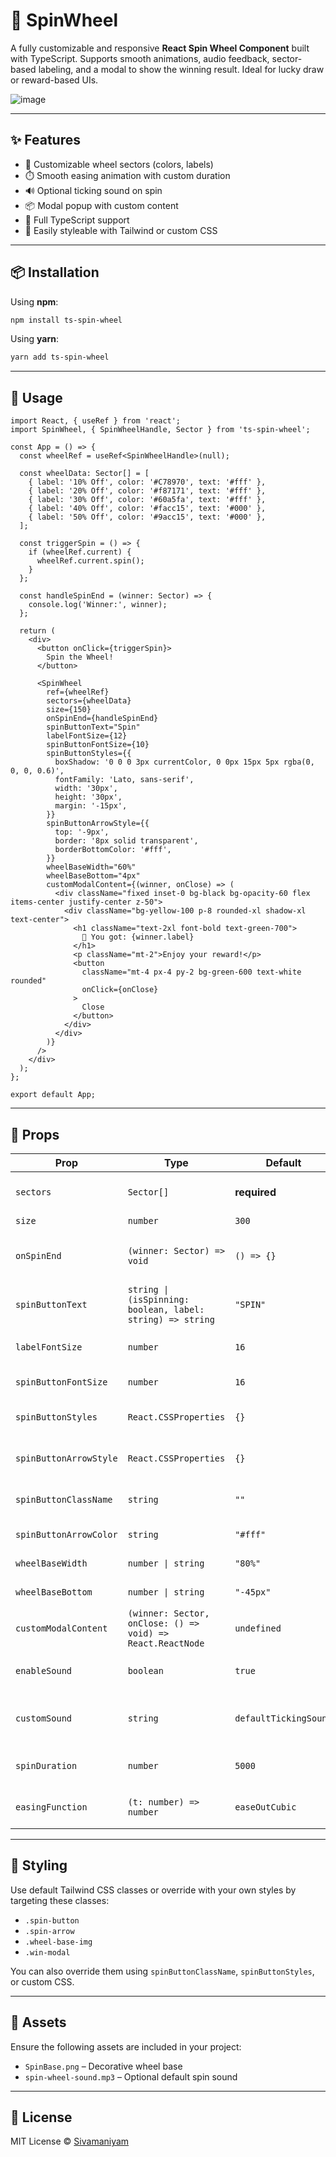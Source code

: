 # 🎡 SpinWheel

A fully customizable and responsive **React Spin Wheel Component** built with TypeScript. Supports smooth animations, audio feedback, sector-based labeling, and a modal to show the winning result. Ideal for lucky draw or reward-based UIs.

![image](https://github.com/user-attachments/assets/98e09ad1-56c2-48b6-a789-219cce416d43)

---

## ✨ Features

- 🎯 Customizable wheel sectors (colors, labels)
- ⏱️ Smooth easing animation with custom duration
- 🔊 Optional ticking sound on spin
- 📦 Modal popup with custom content
- 📐 Full TypeScript support
- 💅 Easily styleable with Tailwind or custom CSS

---

## 📦 Installation

Using **npm**:

```bash
npm install ts-spin-wheel
```

Using **yarn**:

```bash
yarn add ts-spin-wheel
```

---

## 🔧 Usage

```tsx
import React, { useRef } from 'react';
import SpinWheel, { SpinWheelHandle, Sector } from 'ts-spin-wheel';

const App = () => {
  const wheelRef = useRef<SpinWheelHandle>(null);

  const wheelData: Sector[] = [
    { label: '10% Off', color: '#C78970', text: '#fff' },
    { label: '20% Off', color: '#f87171', text: '#fff' },
    { label: '30% Off', color: '#60a5fa', text: '#fff' },
    { label: '40% Off', color: '#facc15', text: '#000' },
    { label: '50% Off', color: '#9acc15', text: '#000' },
  ];

  const triggerSpin = () => {
    if (wheelRef.current) {
      wheelRef.current.spin();
    }
  };

  const handleSpinEnd = (winner: Sector) => {
    console.log('Winner:', winner);
  };

  return (
    <div>
      <button onClick={triggerSpin}>
        Spin the Wheel!
      </button>

      <SpinWheel
        ref={wheelRef}
        sectors={wheelData}
        size={150}
        onSpinEnd={handleSpinEnd}
        spinButtonText="Spin"
        labelFontSize={12}
        spinButtonFontSize={10}
        spinButtonStyles={{
          boxShadow: '0 0 0 3px currentColor, 0 0px 15px 5px rgba(0, 0, 0, 0.6)',
          fontFamily: 'Lato, sans-serif',
          width: '30px',
          height: '30px',
          margin: '-15px',
        }}
        spinButtonArrowStyle={{
          top: '-9px',
          border: '8px solid transparent',
          borderBottomColor: '#fff',
        }}
        wheelBaseWidth="60%"
        wheelBaseBottom="4px"
        customModalContent={(winner, onClose) => (
          <div className="fixed inset-0 bg-black bg-opacity-60 flex items-center justify-center z-50">
            <div className="bg-yellow-100 p-8 rounded-xl shadow-xl text-center">
              <h1 className="text-2xl font-bold text-green-700">
                🌟 You got: {winner.label}
              </h1>
              <p className="mt-2">Enjoy your reward!</p>
              <button
                className="mt-4 px-4 py-2 bg-green-600 text-white rounded"
                onClick={onClose}
              >
                Close
              </button>
            </div>
          </div>
        )}
      />
    </div>
  );
};

export default App;
```

---

## 🧩 Props

| Prop                   | Type                                                                 | Default              | Description                          |
|------------------------|----------------------------------------------------------------------|----------------------|--------------------------------------|
| `sectors`              | `Sector[]`                                                           | **required**         | List of sectors to display           |
| `size`                 | `number`                                                             | `300`                | Canvas size                          |
| `onSpinEnd`            | `(winner: Sector) => void`                                           | `() => {}`           | Callback after spinning stops        |
| `spinButtonText`       | `string \| (isSpinning: boolean, label: string) => string`           | `"SPIN"`             | Text or function for button          |
| `labelFontSize`        | `number`                                                             | `16`                 | Font size of sector labels           |
| `spinButtonFontSize`   | `number`                                                             | `16`                 | Font size of spin button             |
| `spinButtonStyles`     | `React.CSSProperties`                                                | `{}`                 | Style object for spin button         |
| `spinButtonArrowStyle` | `React.CSSProperties`                                                | `{}`                 | Style object for the arrow           |
| `spinButtonClassName`  | `string`                                                             | `""`                 | Additional class for spin button     |
| `spinButtonArrowColor` | `string`                                                             | `"#fff"`             | Color of the arrow                   |
| `wheelBaseWidth`       | `number \| string`                                                   | `"80%"`              | Width of the base image              |
| `wheelBaseBottom`      | `number \| string`                                                   | `"-45px"`            | Offset from bottom                   |
| `customModalContent`   | `(winner: Sector, onClose: () => void) => React.ReactNode`           | `undefined`          | Custom modal JSX                     |
| `enableSound`          | `boolean`                                                            | `true`               | Enable spinning sound                |
| `customSound`          | `string`                                                             | `defaultTickingSound`| URL to custom ticking sound          |
| `spinDuration`         | `number`                                                             | `5000`               | Duration of spin in milliseconds     |
| `easingFunction`       | `(t: number) => number`                                              | `easeOutCubic`       | Custom easing function               |

---

## 🎨 Styling

Use default Tailwind CSS classes or override with your own styles by targeting these classes:

- `.spin-button`
- `.spin-arrow`
- `.wheel-base-img`
- `.win-modal`

You can also override them using `spinButtonClassName`, `spinButtonStyles`, or custom CSS.

---

## 📁 Assets

Ensure the following assets are included in your project:

- `SpinBase.png` – Decorative wheel base
- `spin-wheel-sound.mp3` – Optional default spin sound

---

## 📜 License

MIT License © [Sivamaniyam](https://github.com/Sivamani-18)
